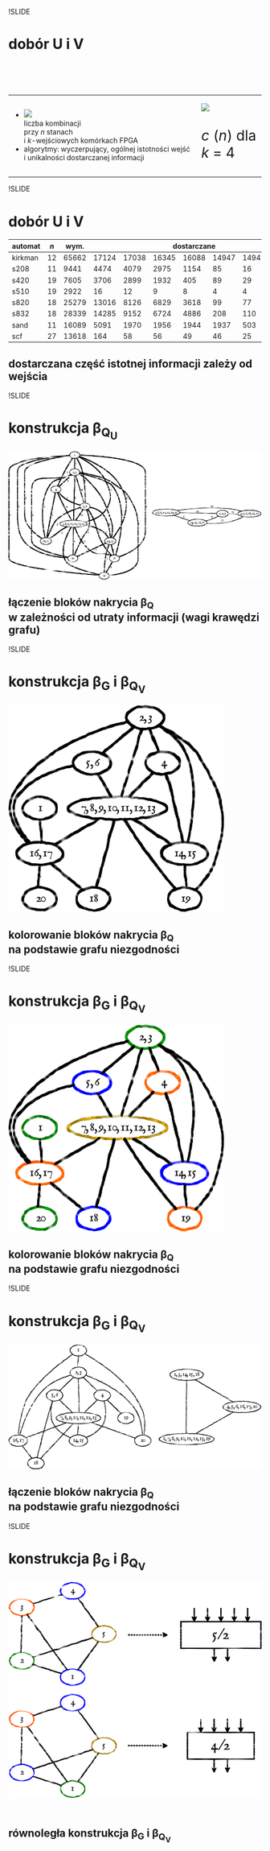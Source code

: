 !SLIDE

# dobór U i V

<table class='lay' style='margin-top: 6em;'>
  <tr>
    <td>
      <ul>
        <li><img src='image/algorithms/combinations.png' /><br />liczba kombinacji<br />przy <i>n</i> stanach<br />i <i>k</i>-wejściowych komórkach FPGA</li>
        <li>algorytmy: wyczerpujący, ogólnej istotności wejść i unikalności dostarczanej informacji</li>
      </ul>
    </td>
    <td>
      <p><img src='image/algorithms/uv.png' /></p>
      <p style='font-size: 2em; margin-top: 1em;'><i>c </i>(<i>n</i>) dla <i>k</i> = 4</p>
    </td>
  </tr>
</table>



!SLIDE

# dobór U i V

<table class='uv'>
  <thead>
    <tr><th>automat</th><th><i>n</i></th><th>wym.</th><th colspan='7'>dostarczane</th></tr>
  </thead>
  <tbody>
    <tr><td>kirkman</td><td>12</td><td>65662</td><td>17124</td><td>17038</td><td>16345</td><td>16088</td><td>14947</td><td>14941</td><td>14941</td></tr>
    <tr><td>s208</td><td>11</td><td>9441</td><td>4474</td><td>4079</td><td>2975</td><td>1154</td><td>85</td><td>16</td><td>4</td></tr>
    <tr><td>s420</td><td>19</td><td>7605</td><td>3706</td><td>2899</td><td>1932</td><td>405</td><td>89</td><td>29</td><td>12</td></tr>
    <tr><td>s510</td><td>19</td><td>2922</td><td>16</td><td>12</td><td>9</td><td>8</td><td>4</td><td>4</td><td>4</td></tr>
    <tr><td>s820</td><td>18</td><td>25279</td><td>13016</td><td>8126</td><td>6829</td><td>3618</td><td>99</td><td>77</td><td>71</td></tr>
    <tr><td>s832</td><td>18</td><td>28339</td><td>14285</td><td>9152</td><td>6724</td><td>4886</td><td>208</td><td>110</td><td>103</td></tr>
    <tr><td>sand</td><td>11</td><td>16089</td><td>5091</td><td>1970</td><td>1956</td><td>1944</td><td>1937</td><td>503</td><td>312</td></tr>
    <tr><td>scf</td><td>27</td><td>13618</td><td>164</td><td>58</td><td>56</td><td>49</td><td>46</td><td>25</td><td>4</td></tr>
  </tbody>
</table>

## dostarczana część istotnej informacji zależy od wejścia



!SLIDE

# konstrukcja β<sub>Q<sub>U</sub></sub>

![βQu](qu.png)

## łączenie bloków nakrycia β<sub>Q</sub><br />w zależności od utraty informacji (wagi krawędzi grafu)



!SLIDE

# konstrukcja β<sub>G</sub> i β<sub>Q<sub>V</sub></sub>

![G](g.png)

## kolorowanie bloków nakrycia β<sub>Q</sub><br />na podstawie grafu niezgodności



!SLIDE

# konstrukcja β<sub>G</sub> i β<sub>Q<sub>V</sub></sub>

![G pokolorowany](g.coloured.png)

## kolorowanie bloków nakrycia β<sub>Q</sub><br />na podstawie grafu niezgodności



!SLIDE

# konstrukcja β<sub>G</sub> i β<sub>Q<sub>V</sub></sub>

![Qv](qv.png)

## łączenie bloków nakrycia β<sub>Q</sub><br />na podstawie grafu niezgodności



!SLIDE

# konstrukcja β<sub>G</sub> i β<sub>Q<sub>V</sub></sub>

![bi](bi.png)

## <br />równoległa konstrukcja β<sub>G</sub> i β<sub>Q<sub>V</sub></sub>
